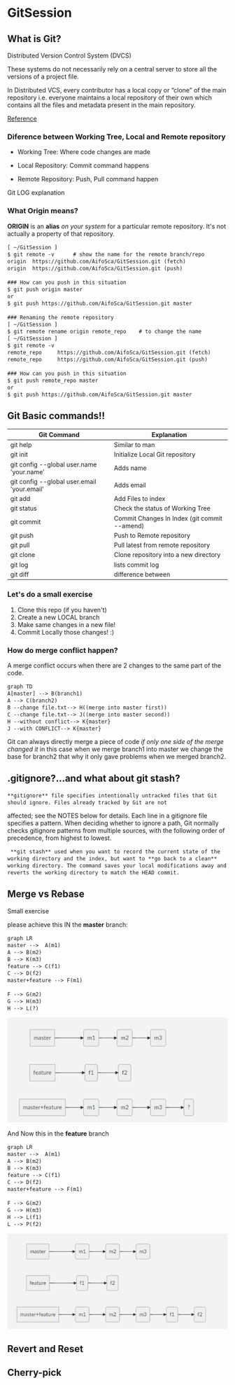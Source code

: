 
# GitSession

## What is Git?

Distributed Version Control System (DVCS)

These systems do not necessarily rely on a central server to store all the versions of a project file.

In Distributed VCS, every contributor has a local copy or “clone” of the main repository i.e. everyone maintains a local repository of their own which contains all the files and metadata present in the main repository.

[Reference](https://www.quora.com/What-is-Git-and-why-should-I-use-it)

### Diference between Working Tree, Local and Remote repository

- Working Tree: Where code changes are made

- Local Repository: Commit command happens

- Remote Repository: Push, Pull command happen

Git LOG explanation

### What Origin means?

**ORIGIN**  is an **alias**  *_on your system_* for a particular remote repository. It's not actually a property of that repository.

    [ ~/GitSession ]
    $ git remote -v      # show the name for the remote branch/repo
    origin  https://github.com/AifoSca/GitSession.git (fetch)
    origin  https://github.com/AifoSca/GitSession.git (push)

    ### How can you push in this situation
    $ git push origin master 
    or
    $ git push https://github.com/AifoSca/GitSession.git master

    ### Renaming the remote repository
    [ ~/GitSession ]
    $ git remote rename origin remote_repo    # to change the name
    [ ~/GitSession ]
    $ git remote -v
    remote_repo     https://github.com/AifoSca/GitSession.git (fetch)
    remote_repo     https://github.com/AifoSca/GitSession.git (push)
    
    ### How can you push in this situation
    $ git push remote_repo master
    or
    $ git push https://github.com/AifoSca/GitSession.git master


## Git Basic commands!!
| Git Command | 	Explanation											    |
| --------   |--------------------------------------------------------------|
| git help <command>| Similar to man                                        |
| git init   | 	 Initialize Local Git repository                            |
| git config  --global user.name 'your.name' | 	Adds name   |
| git config --global user.email 'your.email' |	Adds email |
| git add	 | Add Files to index |
| git status |	Check the status of Working Tree|
| git commit |	Commit Changes In Index (git commit --amend) |
| git push	 | Push to Remote repository  |
| git pull	 | Pull latest from remote repository |
| git clone	 | Clone repository into a new directory |
| git log    | lists commit log |
| git diff 	 | difference between |

### Let's do a small exercise 

 1. Clone this repo (if you haven't)
 2. Create a new LOCAL branch
 3. Make same changes in a new file!
 4. Commit Locally those changes! :)
 
### How do merge conflict happen?

A merge conflict occurs when there are 2 changes to the same part of the code.

```mermaid
graph TD
A[master] --> B(branch1)
A --> C(branch2)
B --change file.txt--> H((merge into master first))
C --change file.txt--> J((merge into master second))
H --without conflict--> K{master}
J --with CONFLICT--> K{master}
```

Git can always directly merge a piece of code _if only one side of the merge changed it_ in this case when we merge branch1 into master we change the base for branch2 that why it only gave problems when we merged branch2.

## .gitignore?...and what about git stash?

    **gitignore** file specifies intentionally untracked files that Git should ignore. Files already tracked by Git are not
affected; see the NOTES below for details.
    Each line in a gitignore file specifies a pattern. When deciding whether to ignore a path, Git normally checks gitignore
patterns from multiple sources, with the following order of precedence, from highest to lowest.

     **git stash** used when you want to record the current state of the working directory and the index, but want to **go back to a clean** working directory. The command saves your local modifications away and reverts the working directory to match the HEAD commit.


## Merge vs Rebase

Small exercise

please achieve this IN the **master** branch:

```mermaid
graph LR
master -->  A(m1)
A --> B(m2)
B --> K(m3)
feature --> C(f1)
C --> D(f2)
master+feature --> F(m1)

F --> G(m2)
G --> H(m3)
H --> L(?)
```
![diagram](squash.png)

And Now this in the **feature** branch


```mermaid
graph LR
master -->  A(m1)
A --> B(m2)
B --> K(m3)
feature --> C(f1)
C --> D(f2)
master+feature --> F(m1)

F --> G(m2)
G --> H(m3)
H --> L(f1)
L --> P(f2)

```
![diagram](rebase.png)

## Revert and Reset

## Cherry-pick
